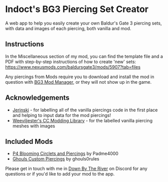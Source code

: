 
# Indoct's BG3 Piercing Set Creator

A web app to help you easily create your own Baldur's Gate 3 piercing sets, with data and images of each piercing, both vanilla and mod.



## Instructions

In the Miscellaneous section of my mod, you can find the template file and a PDF with step-by-step instructions of how to create 'new' sets:
https://www.nexusmods.com/baldursgate3/mods/5907?tab=files

Any piercings from Mods require you to download and install the mod in question with [BG3 Mod Manager](https://github.com/LaughingLeader/BG3ModManager), or they will not show up in the game.

## Acknowledgements

 - [Jerinski](https://www.nexusmods.com/baldursgate3/users/14040560?tab=user+files) - for labelling all of the vanilla piercings code in the first place and helping to input data for the mod piercings!
- [Weeviljester's CC Modding Library](https://bg3ccmoddinglibrary.carrd.co/) - for the labelled vanilla piercing meshes with images


## Included Mods

- [P4 Blooming Circlets and Piercings](https://www.nexusmods.com/baldursgate3/mods/6745) by Padme4000
- [Ghouls Custom Piercings](https://www.nexusmods.com/baldursgate3/mods/5317) by ghouls0rules

Please get in touch with me in [Down By The River](discord.gg/downbytheriver) on Discord for any questions or if you'd like to add your mod to the app.
